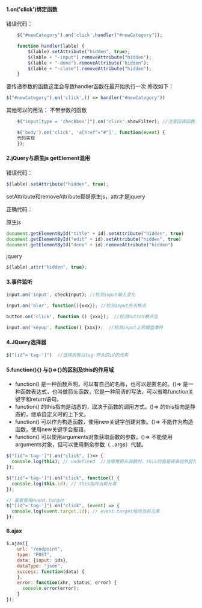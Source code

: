 
#### 1.on('click')绑定函数
错误代码：
```js
    $("#newCategory").on('click',handler("#newCategory"));

    function handler(lable) {
        $(lable).setAttribute("hidden", true);
        $(lable + "-input").removeAttribute("hidden");
        $(lable + "-done").removeAttribute("hidden");
        $(lable + "-close").removeAttribute("hidden");
    }
```

要传递参数的函数这里会导致handler函数在最开始执行一次
修改如下：
```js
$("#newCategory").on('click',() => handler("#newCategory"))
```

其他可以的用法：
不带参数的函数
```js
    $("input[type = 'checkbox']").on('click',showFilter); //注意回调函数不加括号，否则只会在一开始调用而不是每次点击
```
```js
    $('body').on('click', 'a[href^="#"]', function(event) {
    代码实现
    });
```

#### 2.jQuery与原生js getElement混用

错误代码：
```js
$(lable).setAttribute("hidden", true);
```

setAttribute和removeAttribute都是原生js，attr才是jquery

正确代码：

原生js
```js
document.getElementById("title" + id).setAttribute("hidden", true)
document.getElementById("edit" + id).setAttribute("hidden", true)
document.getElementById("done" + id).removeAttribute("hidden")
```

jquery
```js
$(lable).attr("hidden", true);
```

#### 3.事件监听
```js
input.on('input', checkInput); //检测input输入变化

input.on('blur', function(){xxx}); //检测input失去焦点

button.on('click', function () {xxx});  //检测button被点击

input.on('keyup', function() {xxx});  //检测input上的键盘事件
```

#### 4.JQuery选择器

```js
$("[id^='tag-']")  //选择所有以tag-开头的id的元素
```

#### 5.function(){} 与()=>{}的区别及this的作用域

- function() 是一种函数声明，可以有自己的名称，也可以是匿名的。()=> 是一种函数表达式，也叫做箭头函数，它是一种简洁的写法，可以省略function关键字和return语句。
- function() 的this指向是动态的，取决于函数的调用方式。()=> 的this指向是静态的，继承自定义时的上下文。
- function() 可以作为构造函数，使用new关键字创建对象。()=> 不能作为构造函数，使用new关键字会报错。
- function() 可以使用arguments对象获取函数的参数。()=> 不能使用arguments对象，但可以使用剩余参数（…args）代替。

```javascript
$("[id^='tag-']").on("click", ()=> {
  console.log(this); // undefined  //当使用箭头函数时，this的值是继承自外层作用域的，而不是绑定到当前的元素上。所以，需要使用一个普通的函数表达式，或者使用event.target来代替this
});

$("[id^='tag-']").on("click", function() {
  console.log(this.id); // this指向当前元素
});

// 或者使用event.target
$("[id^='tag-']").on("click", (event) => {
  console.log(event.target.id); // event.target指向当前元素
});
```

#### 6.ajax
```js
$.ajax({
	url: "/endpoint",
	type: "POST",
	data: {input: ids},
	dataType: "json",
	success: function(data) {
	},
	error: function(xhr, status, error) {
	  console.error(error);
	}
});
```